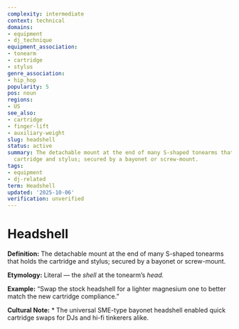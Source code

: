 ```yaml
---
complexity: intermediate
context: technical
domains:
- equipment
- dj_technique
equipment_association:
- tonearm
- cartridge
- stylus
genre_association:
- hip_hop
popularity: 5
pos: noun
regions:
- US
see_also:
- cartridge
- finger-lift
- auxiliary-weight
slug: headshell
status: active
summary: The detachable mount at the end of many S-shaped tonearms that holds the
  cartridge and stylus; secured by a bayonet or screw-mount.
tags:
- equipment
- dj-related
term: Headshell
updated: '2025-10-06'
verification: unverified
---
```


# Headshell

**Definition:** The detachable mount at the end of many S-shaped tonearms that holds the cartridge and stylus; secured by a bayonet or screw-mount.

**Etymology:** Literal — the *shell* at the tonearm’s *head.*

**Example:** “Swap the stock headshell for a lighter magnesium one to better match the new cartridge compliance.”

**Cultural Note:** * The universal SME-type bayonet headshell enabled quick cartridge swaps for DJs and hi-fi tinkerers alike.


